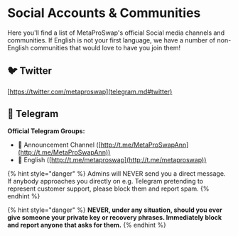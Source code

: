 # Social Accounts & Communities

Here you'll find a list of MetaProSwap's official Social media channels and communities. If English is not your first language, we have a number of non-English communities that would love to have you join them!

## 🐦 Twitter

[https://twitter.com/metaproswap](telegram.md#twitter)

## 💬 Telegram

**Official Telegram Groups:**

* 📣 Announcement Channel ([http://t.me/MetaProSwapAnn](http://t.me/MetaProSwapAnn))
* 🥞 English ([http://t.me/metaproswap](http://t.me/metaproswap))

{% hint style="danger" %}
Admins will NEVER send you a direct message. If anybody approaches you directly on e.g. Telegram pretending to represent customer support, please block them and report spam.
{% endhint %}

{% hint style="danger" %}
**NEVER, under any situation, should you ever give someone your private key or recovery phrases. Immediately block and report anyone that asks for them.**
{% endhint %}
